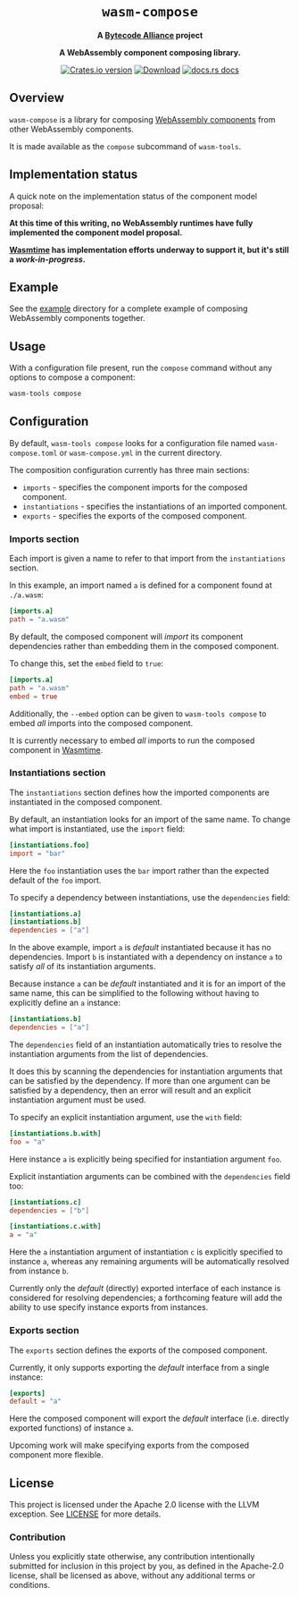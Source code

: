 <div align="center">
  <h1><code>wasm-compose</code></h1>

<strong>A <a href="https://bytecodealliance.org/">Bytecode Alliance</a> project</strong>

  <p>
    <strong>A WebAssembly component composing library.</strong>
  </p>

  <p>
    <a href="https://crates.io/crates/wasm-compose"><img src="https://img.shields.io/crates/v/wasm-compose.svg?style=flat-square" alt="Crates.io version" /></a>
    <a href="https://crates.io/crates/wasm-compose"><img src="https://img.shields.io/crates/d/wasm-compose.svg?style=flat-square" alt="Download" /></a>
    <a href="https://docs.rs/wasm-compose/"><img src="https://img.shields.io/static/v1?label=docs&message=wasm-compose&color=blue&style=flat-square" alt="docs.rs docs" /></a>
  </p>
</div>

## Overview

`wasm-compose` is a library for composing [WebAssembly components](https://github.com/webassembly/component-model)
from other WebAssembly components.

It is made available as the `compose` subcommand of `wasm-tools`.

## Implementation status

A quick note on the implementation status of the component model
proposal:

__At this time of this writing, no WebAssembly runtimes have fully
implemented the component model proposal.__

__[Wasmtime](https://github.com/bytecodealliance/wasmtime)
has implementation efforts underway to support it, but it's still a
_work-in-progress_.__

## Example

See the [example](example/README.md) directory for a complete example
of composing WebAssembly components together.

## Usage

With a configuration file present, run the `compose` command without
any options to compose a component:

```sh
wasm-tools compose
```

## Configuration

By default, `wasm-tools compose` looks for a configuration file named
`wasm-compose.toml` or `wasm-compose.yml` in the current directory.

The composition configuration currently has three main sections:

* `imports` - specifies the component imports for the composed component.
* `instantiations` - specifies the instantiations of an imported component.
* `exports` - specifies the exports of the composed component.

### Imports section

Each import is given a name to refer to that import from the `instantiations`
section.

In this example, an import named `a` is defined for a component found at `./a.wasm`:

```toml
[imports.a]
path = "a.wasm"
```
By default, the composed component will _import_ its component dependencies
rather than embedding them in the composed component.

To change this, set the `embed` field to `true`:

```toml
[imports.a]
path = "a.wasm"
embed = true
```

Additionally, the `--embed` option can be given to `wasm-tools compose` to embed
_all_ imports into the composed component.

It is currently necessary to embed _all_ imports to run
the composed component in [Wasmtime](https://github.com/bytecodealliance/wasmtime).

### Instantiations section

The `instantiations` section defines how the imported
components are instantiated in the composed component.

By default, an instantiation looks for an import of the same name. To change
what import is instantiated, use the `import` field:

```toml
[instantiations.foo]
import = "bar"
```

Here the `foo` instantiation uses the `bar` import rather than the expected
default of the `foo` import.

To specify a dependency between instantiations, use the `dependencies` field:

```toml
[instantiations.a]
[instantiations.b]
dependencies = ["a"]
```

In the above example, import `a` is _default_ instantiated because it has no
dependencies. Import `b` is instantiated with a dependency on instance `a` to
satisfy _all_ of its instantiation arguments.

Because instance `a` can be _default_ instantiated and it is for an import of
the same name, this can be simplified to the following without having to
explicitly define an `a` instance:

```toml
[instantiations.b]
dependencies = ["a"]
```

The `dependencies` field of an instantiation automatically tries to resolve the
instantiation arguments from the list of dependencies.

It does this by scanning the dependencies for instantiation arguments that can
be satisfied by the dependency. If more than one argument can be satisfied by a
dependency, then an error will result and an explicit instantiation
argument must be used.

To specify an explicit instantiation argument, use the `with` field:

```toml
[instantiations.b.with]
foo = "a"
```

Here instance `a` is explicitly being specified for instantiation argument `foo`.

Explicit instantiation arguments can be combined with the `dependencies` field
too:

```toml
[instantiations.c]
dependencies = ["b"]

[instantiations.c.with]
a = "a"
```

Here the `a` instantiation argument of instantiation `c` is explicitly specified
to instance `a`, whereas any remaining arguments will be automatically resolved
from instance `b`.

Currently only the _default_ (directly) exported interface of each instance is
considered for resolving dependencies; a forthcoming feature will add the ability
to use specify instance exports from instances.

### Exports section

The `exports` section defines the exports of the composed component.

Currently, it only supports exporting the _default_ interface from a single
instance:

```toml
[exports]
default = "a"
```

Here the composed component will export the _default_ interface (i.e. directly
exported functions) of instance `a`.

Upcoming work will make specifying exports from the composed component more
flexible.

## License

This project is licensed under the Apache 2.0 license with the LLVM exception.
See [LICENSE](LICENSE) for more details.

### Contribution

Unless you explicitly state otherwise, any contribution intentionally submitted
for inclusion in this project by you, as defined in the Apache-2.0 license,
shall be licensed as above, without any additional terms or conditions.
